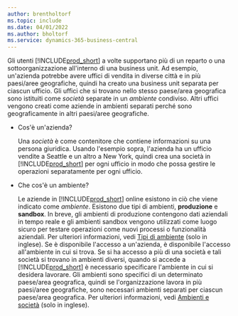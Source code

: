 ```yaml
---
author: brentholtorf
ms.topic: include
ms.date: 04/01/2022
ms.author: bholtorf
ms.service: dynamics-365-business-central
---
```

Gli utenti [!INCLUDE[prod_short](prod_short.md)] a volte supportano più di un reparto o una sottoorganizzazione all'interno di una business unit. Ad esempio, un'azienda potrebbe avere uffici di vendita in diverse città e in più paesi/aree geografiche, quindi ha creato una business unit separata per ciascun ufficio. Gli uffici che si trovano nello stesso paese/area geografica sono istituiti come *società* separate in un *ambiente* condiviso. Altri uffici vengono creati come aziende in ambienti separati perché sono geograficamente in altri paesi/aree geografiche.

- Cos'è un'azienda?

  Una *società* è come contenitore che contiene informazioni su una persona giuridica. Usando l'esempio sopra, l'azienda ha un ufficio vendite a Seattle e un altro a New York, quindi crea una società in [!INCLUDE[prod_short](prod_short.md)] per ogni ufficio in modo che possa gestire le operazioni separatamente per ogni ufficio.

- Che cos'è un ambiente?

  Le aziende in [!INCLUDE[prod_short](prod_short.md)] online esistono in ciò che viene indicato come *ambiente*. Esistono due tipi di ambienti, **produzione** e **sandbox**. In breve, gli ambienti di produzione contengono dati aziendali in tempo reale e gli ambienti sandbox vengono utilizzati come luogo sicuro per testare operazioni come nuovi processi o funzionalità aziendali. Per ulteriori informazioni, vedi [Tipi di ambiente](/dynamics365/business-central/dev-itpro/administration/tenant-admin-center-environments#types-of-environments) (solo in inglese). Se è disponibile l'accesso a un'azienda, è disponibile l'accesso all'ambiente in cui si trova. Se si ha accesso a più di una società e tali società si trovano in ambienti diversi, quando si accede a [!INCLUDE[prod_short](prod_short.md)] è necessario specificare l'ambiente in cui si desidera lavorare. Gli ambienti sono specifici di un determinato paese/area geografica, quindi se l'organizzazione lavora in più paesi/aree geografiche, sono necessari ambienti separati per ciascun paese/area geografica. Per ulteriori informazioni, vedi [Ambienti e società](/dynamics365/business-central/dev-itpro/administration/tenant-environment-topology#environments-and-companies) (solo in inglese).
